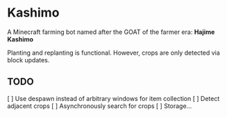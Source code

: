 # Kashimo
A Minecraft farming bot named after the GOAT of the farmer era: **Hajime Kashimo**

Planting and replanting is functional. However, crops are only detected via block updates.

## TODO
[ ] Use despawn instead of arbitrary windows for item collection
[ ] Detect adjacent crops
[ ] Asynchronously search for crops
[ ] Storage...